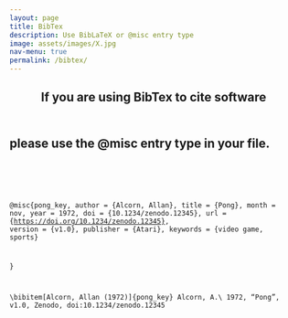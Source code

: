 ```yaml
---
layout: page
title: BibTex
description: Use BibLaTeX or @misc entry type
image: assets/images/X.jpg
nav-menu: true
permalink: /bibtex/
---
```

<!-- Main -->
<div id="main" class="alt">

<!-- One -->
<section id="one">
	<div class="inner">
		<header class="major">
			<h1>If you are using BibTex to cite software</h1>
		</header>

<!-- Content -->
<h2 id="content">please use the @misc entry type in your file.</h2>
<br>
<pre><code>

@misc{pong_key,
author = {Alcorn, Allan},
title = {Pong},
month = nov,
year = 1972,
doi = {10.1234/zenodo.12345},
url = {https://doi.org/10.1234/zenodo.12345},
version = {v1.0},
publisher = {Atari},
keywords = {video game, sports}

}

\bibitem[Alcorn, Allan (1972)]{pong_key} Alcorn, A.\ 1972, “Pong”, v1.0, Zenodo, doi:10.1234/zenodo.12345
</code></pre>
</div>
